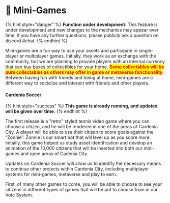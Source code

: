 # 📑 Mini-Games

{% hint style="danger" %}
**Function under development:** This feature is under development and new changes to the mechanics may appear over time, if you have any further questions, please publicly ask a question on discord #chat.
{% endhint %}

Mini-games are a fun way to use your assets and participate in single-player or multiplayer games. Initially, they work as an exchange with the community, but we are planning to provide players with an internal currency that can buy boxes of collectibles for your home. <mark style="color:red;">**Some collectables will be pure collectables as others may offer in game or metaverse functionality**</mark>. Between having fun with friends and being at home, mini-games are a different way to socialize and interact with friends and other players.

#### Cardenia Soccer

{% hint style="success" %}
**This game is already running, and updates will be given over time.**
{% endhint %}

The first release is a "retro" styled tennis video game where you can choose a citizen, and he will be rendered in one of the areas of Cardenia City. A player will be able to use their citizen to score goals against the “Zonnie”. Zonnie is our smart bot that will level up as you score more. Initially, this game helped us study asset identification and develop an animation of the 10,000 citizens that will be inserted into both our mini-games and open areas of Cadenia City.

Updates on Cardenia Soccer will allow us to identify the necessary means to continue other projects within Cardenia City, including multiplayer systems for mini-games, metaverse and play to earn.

First, of many other games to come, you will be able to choose to see your citizens in different types of games that will be put to choose from in our Vote System.

